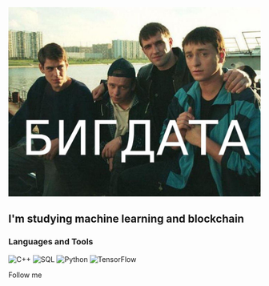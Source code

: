 [![Header](https://github.com/hellopadla/hellopadla/blob/main/assets/IMG_6102.jpg)](https://github.com/hellopadla)


## I'm studying machine learning and blockchain

### Languages and Tools

![C++](https://img.shields.io/badge/-C++-090909?style=for-the-badge&logo=cplusplus&logoColor=6296CC)
![SQL](https://img.shields.io/badge/-SQL-090909?style=for-the-badge&logo=mysql&logoColor=006488)
![Python](https://img.shields.io/badge/-Python-090909?style=for-the-badge&logo=python&logoColor=yellow)
![TensorFlow](https://img.shields.io/badge/-TensorFlow-090909?style=for-the-badge&logo=tensorflow&logoColor=F88C00)

Follow me
